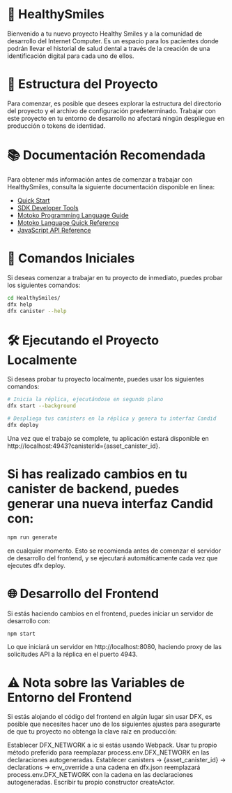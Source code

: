# 🦷 HealthySmiles
Bienvenido a tu nuevo proyecto Healthy Smiles y a la comunidad de desarrollo del Internet Computer. Es un espacio para los pacientes donde podrán llevar el historial de salud dental a través de la creación de una identificación digital para cada uno de ellos. 

# 📁 Estructura del Proyecto
Para comenzar, es posible que desees explorar la estructura del directorio del proyecto y el archivo de configuración predeterminado. Trabajar con este proyecto en tu entorno de desarrollo no afectará ningún despliegue en producción o tokens de identidad.

# 📚 Documentación Recomendada
Para obtener más información antes de comenzar a trabajar con HealthySmiles, consulta la siguiente documentación disponible en línea:

- [Quick Start](https://internetcomputer.org/docs/current/developer-docs/quickstart/hello10mins)
- [SDK Developer Tools](https://internetcomputer.org/docs/current/developer-docs/build/install-upgrade-remove)
- [Motoko Programming Language Guide](https://internetcomputer.org/docs/current/developer-docs/build/cdks/motoko-dfinity/motoko/)
- [Motoko Language Quick Reference](https://internetcomputer.org/docs/current/references/motoko-ref/)
- [JavaScript API Reference](https://erxue-5aaaa-aaaab-qaagq-cai.raw.icp0.io)
# 🚀 Comandos Iniciales
Si deseas comenzar a trabajar en tu proyecto de inmediato, puedes probar los siguientes comandos:

```bash
cd HealthySmiles/
dfx help
dfx canister --help
```
# 🛠️ Ejecutando el Proyecto Localmente
Si deseas probar tu proyecto localmente, puedes usar los siguientes comandos:
```bash
# Inicia la réplica, ejecutándose en segundo plano
dfx start --background

# Despliega tus canisters en la réplica y genera tu interfaz Candid
dfx deploy
```

Una vez que el trabajo se complete, tu aplicación estará disponible en http://localhost:4943?canisterId={asset_canister_id}.

# Si has realizado cambios en tu canister de backend, puedes generar una nueva interfaz Candid con:

```bash
npm run generate
```
en cualquier momento. Esto se recomienda antes de comenzar el servidor de desarrollo del frontend, y se ejecutará automáticamente cada vez que ejecutes dfx deploy.

# 🌐 Desarrollo del Frontend
Si estás haciendo cambios en el frontend, puedes iniciar un servidor de desarrollo con:
```bash
npm start
```
Lo que iniciará un servidor en http://localhost:8080, haciendo proxy de las solicitudes API a la réplica en el puerto 4943.

# ⚠️ Nota sobre las Variables de Entorno del Frontend
Si estás alojando el código del frontend en algún lugar sin usar DFX, es posible que necesites hacer uno de los siguientes ajustes para asegurarte de que tu proyecto no obtenga la clave raíz en producción:

Establecer DFX_NETWORK a ic si estás usando Webpack.
Usar tu propio método preferido para reemplazar process.env.DFX_NETWORK en las declaraciones autogeneradas.
Establecer canisters -> {asset_canister_id} -> declarations -> env_override a una cadena en dfx.json reemplazará process.env.DFX_NETWORK con la cadena en las declaraciones autogeneradas.
Escribir tu propio constructor createActor.
